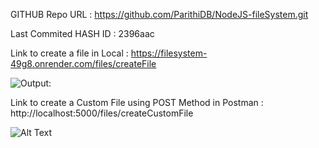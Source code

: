 GITHUB Repo URL : https://github.com/ParithiDB/NodeJS-fileSystem.git

Last Commited HASH ID : 2396aac

Link to create a file in Local : https://filesystem-49g8.onrender.com/files/createFile

![Output:]([image_ur](https://github.com/ParithiDB/NodeJS-fileSystem/blob/master/Assests/Screenshot%20(68).png?raw=true)l)


Link to create a Custom File using POST Method in Postman : http://localhost:5000/files/createCustomFile 

![Alt Text](image_url)

